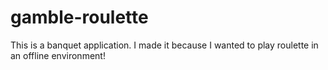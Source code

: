 # gamble-roulette
This is a banquet application.
I made it because I wanted to play roulette in an offline environment!
